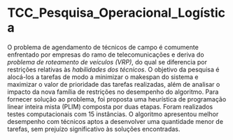 # TCC_Pesquisa_Operacional_Logística

O problema de agendamento de técnicos de campo é comumente enfrentado por empresas do ramo de telecomunicações e deriva do *problema de roteamento de veículos (VRP)*, do qual se diferencia por restrições relativas às *habilidades dos técnicos*. O objetivo da pesquisa é     
alocá-los a tarefas de modo a minimizar o makespan do sistema e maximizar o valor de prioridade das tarefas realizadas, além de analisar o impacto da nova família de restrições no desempenho do algoritmo. Para fornecer solução ao problema, foi proposta uma heurística de 
programação linear inteira mista (PLIM) composta por duas etapas. Foram realizados testes computacionais com 15 instâncias. O algoritmo apresentou melhor desempenho com técnicos aptos a desenvolver uma quantidade menor de tarefas, sem prejuízo significativo às soluções encontradas. 

